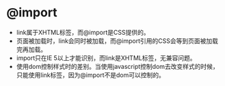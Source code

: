# @import

- link属于XHTML标签，而@import是CSS提供的。
- 页面被加载时，link会同时被加载，而@import引用的CSS会等到页面被加载完再加载。
- import只在IE 5以上才能识别，而link是XHTML标签，无兼容问题。
- 使用dom控制样式时的差别。当使用javascript控制dom去改变样式的时候，只能使用link标签，因为@import不是dom可以控制的。


